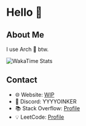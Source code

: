 #  Hello 👋

## About Me
I use Arch 🐧 btw.

![WakaTime Stats](https://github-readme-stats.vercel.app/api/wakatime?username=YYYYOINKER&theme=radical)

## Contact
- 🌐 Website: [WIP]()
- 💬 Discord: YYYYOINKER
- 📚 Stack Overflow: [Profile](https://stackoverflow.com/users/24839885/yyyyoinker)
- 💡 LeetCode: [Profile](https://leetcode.com/u/YYYOINKER/)
